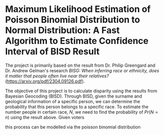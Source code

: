 # Maximum Likelihood Estimation of Poisson Binomial Distribution to Normal Distribution: A Fast Algorithm to Estimate Confidence Interval of BISD Result

The project is primarily based on the result from Dr. Philip Greengard and Dr. Andrew Gelman's research *BISG: When inferring race or ethnicity, does it matter that people often live near their relatives?* (https://arxiv.org/pdf/2304.09126.pdf). 

The objective of this project is to calculate disparity using the results from Bayesian Geocoding (BISD). Through BISD, given the surname and geological information of a specific person, we can determine the probability that this person belongs to a specific race. To estimate the number people in certain race, $N$, we need to find the probability of $Pr(N=n)$ using the result above. Given voters


this process can be modelled via the poisson binomial distribution 
